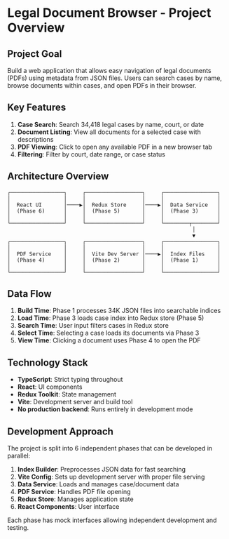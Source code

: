 # Legal Document Browser - Project Overview

## Project Goal

Build a web application that allows easy navigation of legal documents (PDFs) using metadata from JSON files. Users can search cases by name, browse documents within cases, and open PDFs in their browser.

## Key Features

1. **Case Search**: Search 34,418 legal cases by name, court, or date
2. **Document Listing**: View all documents for a selected case with descriptions
3. **PDF Viewing**: Click to open any available PDF in a new browser tab
4. **Filtering**: Filter by court, date range, or case status

## Architecture Overview

```
┌─────────────────┐     ┌──────────────────┐     ┌─────────────────┐
│                 │     │                  │     │                 │
│  React UI       │────▶│  Redux Store     │────▶│  Data Service   │
│  (Phase 6)      │     │  (Phase 5)       │     │  (Phase 3)      │
│                 │     │                  │     │                 │
└─────────────────┘     └──────────────────┘     └────────┬────────┘
                                                           │
                                                           ▼
┌─────────────────┐     ┌──────────────────┐     ┌─────────────────┐
│                 │     │                  │     │                 │
│  PDF Service    │     │  Vite Dev Server │────▶│  Index Files    │
│  (Phase 4)      │     │  (Phase 2)       │     │  (Phase 1)      │
│                 │     │                  │     │                 │
└─────────────────┘     └──────────────────┘     └─────────────────┘
```

## Data Flow

1. **Build Time**: Phase 1 processes 34K JSON files into searchable indices
2. **Load Time**: Phase 3 loads case index into Redux store (Phase 5)
3. **Search Time**: User input filters cases in Redux store
4. **Select Time**: Selecting a case loads its documents via Phase 3
5. **View Time**: Clicking a document uses Phase 4 to open the PDF

## Technology Stack

- **TypeScript**: Strict typing throughout
- **React**: UI components
- **Redux Toolkit**: State management
- **Vite**: Development server and build tool
- **No production backend**: Runs entirely in development mode

## Development Approach

The project is split into 6 independent phases that can be developed in parallel:

1. **Index Builder**: Preprocesses JSON data for fast searching
2. **Vite Config**: Sets up development server with proper file serving
3. **Data Service**: Loads and manages case/document data
4. **PDF Service**: Handles PDF file opening
5. **Redux Store**: Manages application state
6. **React Components**: User interface

Each phase has mock interfaces allowing independent development and testing.